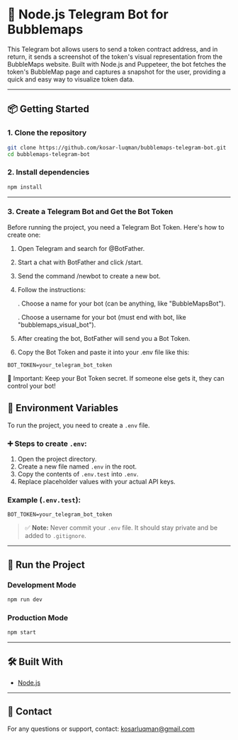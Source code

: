 # 🚀 Node.js Telegram Bot for Bubblemaps

This Telegram bot allows users to send a token contract address, and in return, it sends a screenshot of the token's visual representation from the BubbleMaps website. Built with Node.js and Puppeteer, the bot fetches the token's BubbleMap page and captures a snapshot for the user, providing a quick and easy way to visualize token data.

---

## 📦 Getting Started

### 1. Clone the repository

```bash
git clone https://github.com/kosar-luqman/bubblemaps-telegram-bot.git
cd bubblemaps-telegram-bot
```

### 2. Install dependencies

```bash
npm install
```

---

### 3. Create a Telegram Bot and Get the Bot Token

Before running the project, you need a Telegram Bot Token. Here's how to create one:

1. Open Telegram and search for @BotFather.
2. Start a chat with BotFather and click /start.
3. Send the command /newbot to create a new bot.
4. Follow the instructions:
   
   . Choose a name for your bot (can be anything, like "BubbleMapsBot").
   
   . Choose a username for your bot (must end with bot, like "bubblemaps_visual_bot").
6. After creating the bot, BotFather will send you a Bot Token.
7. Copy the Bot Token and paste it into your .env file like this:

```env
BOT_TOKEN=your_telegram_bot_token
```

📢 Important: Keep your Bot Token secret. If someone else gets it, they can control your bot!

## 🔐 Environment Variables

To run the project, you need to create a `.env` file.

### ➕ Steps to create `.env`:

1. Open the project directory.
2. Create a new file named `.env` in the root.
3. Copy the contents of `.env.test` into `.env`.
4. Replace placeholder values with your actual API keys.

### Example (`.env.test`):

```env
BOT_TOKEN=your_telegram_bot_token
```

> ✅ **Note:** Never commit your `.env` file. It should stay private and be added to `.gitignore`.

---

## 🚀 Run the Project

### Development Mode

```bash
npm run dev
```

### Production Mode

```bash
npm start
```

---

## 🛠 Built With

- [Node.js](https://nodejs.org/)

---

## 📢 Contact

For any questions or support, contact: [kosarluqman@gmail.com](mailto:kosarluqman@gmail.com)
